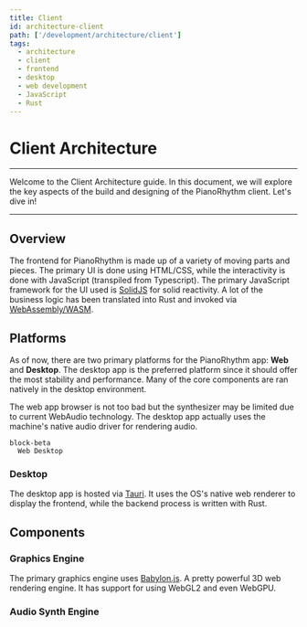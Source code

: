 ```yaml
---
title: Client
id: architecture-client
path: ['/development/architecture/client']
tags:
  - architecture
  - client
  - frontend
  - desktop
  - web development
  - JavaScript
  - Rust
---
```


# Client Architecture

---

Welcome to the Client Architecture guide. In this document, we will explore the key aspects of the build and designing of the PianoRhythm client. Let's dive in!

---

## Overview

The frontend for PianoRhythm is made up of a variety of moving parts and pieces. The primary UI is done using HTML/CSS, while the interactivity is done with JavaScript (transpiled from Typescript). The primary JavaScript framework for the UI used is [SolidJS](https://solidjs.com) for solid reactivity. A lot of the business logic has been translated into Rust and invoked via [WebAssembly/WASM](https://webassembly.org/).

## Platforms

As of now, there are two primary platforms for the PianoRhythm app: **Web** and **Desktop**.
The desktop app is the preferred platform since it should offer the most stability and performance. Many of the core components are ran natively in the desktop environment. 

The web app browser is not too bad but the synthesizer may be limited due to current WebAudio technology. The desktop app actually uses the machine's native audio driver for rendering audio.


```mermaid
block-beta
  Web Desktop
```

### Desktop

The desktop app is hosted via [Tauri](https://tauri.app/). It uses the OS's native web renderer to display the frontend, while the backend process is written with Rust.

## Components

### Graphics Engine

The primary graphics engine uses [Babylon.js](https://babylonjs.com). A pretty powerful 3D web rendering engine. It has support for using WebGL2 and even WebGPU.

### Audio Synth Engine